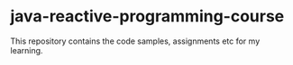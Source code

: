 # java-reactive-programming-course

This repository contains the code samples, assignments etc for my learning.
